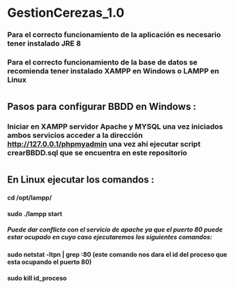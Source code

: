 # GestionCerezas_1.0

### Para el correcto funcionamiento de la aplicación es necesario tener instalado JRE 8 
### Para el correcto funcionamiento de la base de datos se recomienda tener instalado XAMPP en Windows o LAMPP en Linux
#
## Pasos para configurar BBDD en Windows : 
### Iniciar en XAMPP servidor Apache y MYSQL una vez iniciados ambos servicios acceder a la dirección http://127.0.0.1/phpmyadmin una vez ahi ejecutar script crearBBDD.sql que se encuentra en este repositorio
#
## En Linux ejecutar los comandos : 
#### cd /opt/lampp/ 
#### sudo ./lampp start
##### Puede dar conflicto con el servicio de apache ya que el puerto 80 puede estar ocupado en cuyo caso ejecutaremos los siguientes comandos:
#### sudo netstat -ltpn | grep :80   (este comando nos dara el id del proceso que esta ocupando el puerto 80)
#### sudo kill id_proceso
